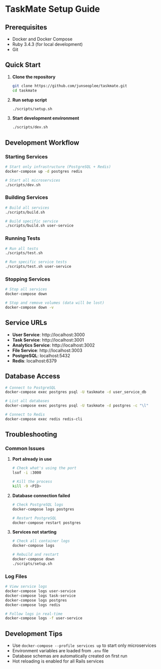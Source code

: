 # TaskMate Setup Guide

## Prerequisites

- Docker and Docker Compose
- Ruby 3.4.3 (for local development)
- Git

## Quick Start

1. **Clone the repository**
   ```bash
   git clone https://github.com/junseoplee/taskmate.git
   cd taskmate
   ```

2. **Run setup script**
   ```bash
   ./scripts/setup.sh
   ```

3. **Start development environment**
   ```bash
   ./scripts/dev.sh
   ```

## Development Workflow

### Starting Services

```bash
# Start only infrastructure (PostgreSQL + Redis)
docker-compose up -d postgres redis

# Start all microservices
./scripts/dev.sh
```

### Building Services

```bash
# Build all services
./scripts/build.sh

# Build specific service
./scripts/build.sh user-service
```

### Running Tests

```bash
# Run all tests
./scripts/test.sh

# Run specific service tests
./scripts/test.sh user-service
```

### Stopping Services

```bash
# Stop all services
docker-compose down

# Stop and remove volumes (data will be lost)
docker-compose down -v
```

## Service URLs

- **User Service**: http://localhost:3000
- **Task Service**: http://localhost:3001
- **Analytics Service**: http://localhost:3002
- **File Service**: http://localhost:3003
- **PostgreSQL**: localhost:5432
- **Redis**: localhost:6379

## Database Access

```bash
# Connect to PostgreSQL
docker-compose exec postgres psql -U taskmate -d user_service_db

# List all databases
docker-compose exec postgres psql -U taskmate -d postgres -c "\l"

# Connect to Redis
docker-compose exec redis redis-cli
```

## Troubleshooting

### Common Issues

1. **Port already in use**
   ```bash
   # Check what's using the port
   lsof -i :3000
   
   # Kill the process
   kill -9 <PID>
   ```

2. **Database connection failed**
   ```bash
   # Check PostgreSQL logs
   docker-compose logs postgres
   
   # Restart PostgreSQL
   docker-compose restart postgres
   ```

3. **Services not starting**
   ```bash
   # Check all container logs
   docker-compose logs
   
   # Rebuild and restart
   docker-compose down
   ./scripts/setup.sh
   ```

### Log Files

```bash
# View service logs
docker-compose logs user-service
docker-compose logs task-service
docker-compose logs postgres
docker-compose logs redis

# Follow logs in real-time
docker-compose logs -f user-service
```

## Development Tips

- Use `docker-compose --profile services up` to start only microservices
- Environment variables are loaded from `.env` file
- Database schemas are automatically created on first run
- Hot reloading is enabled for all Rails services